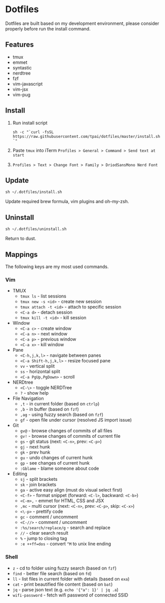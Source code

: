 # Dotfiles

Dotfiles are built based on my development environment, please consider properly before run the install command.

## Features

- tmux
- emmet
- syntastic
- nerdtree
- fzf
- vim-javascript
- vim-jsx
- vim-pug

## Install

1. Run install script

    ```
    sh -c "`curl -fsSL https://raw.githubusercontent.com/tpai/dotfiles/master/install.sh `"
    ```

2. Paste `tmux` into iTerm `Profiles > General > Command > Send text at start`

3. `Profiles > Text > Change Font > Family > DriodSansMono Nerd Font`

## Update

```
sh ~/.dotfiles/install.sh
```

Update required brew formula, vim plugins and oh-my-zsh.

## Uninstall

```
sh ~/.dotfiles/uninstall.sh
```

Return to dust.

## Mappings

The following keys are my most used commands.

### Vim

* TMUX
  * `tmux ls` - list sessions
  * `tmux new -s <id>` - create new session
  * `tmux attach -t <id>` - attach to specific session
  * `<C-a d>` - detach session
  * `tmux kill -t <id>` - kill session
* Window
  * `<C-a c>` - create window
  * `<C-a n>` - next window
  * `<C-a p>` - previous window
  * `<C-a x>` - kill window
* Pane
  * `<C-h,j,k,l>` - navigate between panes
  * `<C-a Shift-h,j,k,l>` - resize focused pane
  * `vv` - vertical split
  * `ss` - horizontal split
  * `<C-a PgUp,PgDown>` - scroll
* NERDtree
  * `<C-\>` - toggle NERDTree
  * `?` - show help
* File Navigation
  * `,t` - in current folder (based on `ctrlp`)
  * `,b` - in buffer (based on `fzf`)
  * `,ag` - using fuzzy search (based on `fzf`)
  * `gf` - open file under cursor (resolved JS import issue)
* Git
  * `gv@` - browse changes of commits of all files
  * `gv!` - browse changes of commits of current file
  * `gs` - git status (next: `<C-n>`, prev: `<C-p>`)
  * `gj` - next hunk
  * `gk` - prev hunk
  * `gu` - undo changes of current hunk
  * `gp` - see changes of current hunk
  * `:Gblame` - blame someone about code
* Editing
  * `sj` - split brackets
  * `sk` - join brackets
  * `ga` - active easy align (must do visual select first)
  * `<C-f>` - format snippet (forward: `<C-l>`, backward: `<C-b>`)
  * `<C-m>,` - emmet for HTML, CSS and JSX
  * `,mc` - multi cursor (next: `<C-n>`, prev: `<C-p>`, skip: `<C-x>`)
  * `<\-p>` - prettify code
  * `gc` - comment / uncomment
  * `<C-//>` - comment / uncomment
  * `:%s/search/replace/g` - search and replace
  * `//` - clear search result
  * `%` - jump to closing tag
  * `:e ++ff=dos` - convert `^M` to unix line ending

### Shell

* `z` - cd to folder using fuzzy search (based on `fzf`)
* `find` - better file search (based on `fd`)
* `ll` - list files in current folder with details (based on `exa`)
* `cat` - print beautified file content (based on `bat`)
* `jq` - parse json text (e.g. `echo '{"a": 1}' | jq .a`)
* `wifi-password` - fetch wifi password of connected SSID
